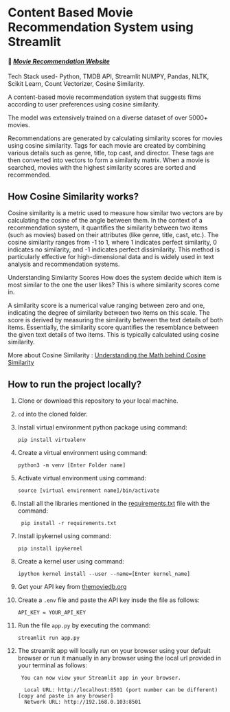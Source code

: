 # Content Based Movie Recommendation System using Streamlit

#### 🔗 *[Movie Recommendation Website]([https://mrs-sd.streamlit.app/](https://movie-reccomendation-system-jhje7mt9arkvznvphbxfvy.streamlit.app/))*

Tech Stack used- Python, TMDB API, Streamlit NUMPY, Pandas, NLTK, Scikit Learn, Count Vectorizer, Cosine Similarity.

A content-based movie recommendation system that suggests films according to user preferences using cosine similarity.

The model was extensively trained on a diverse dataset of over 5000+ movies.

Recommendations are generated by calculating similarity scores for movies using cosine similarity. Tags for each movie are created by combining various details such as genre, title, top cast, and director. These tags are then converted into vectors to form a similarity matrix. When a movie is searched, movies with the highest similarity scores are sorted and recommended.


## How Cosine Similarity works?

Cosine similarity is a metric used to measure how similar two vectors are by calculating the cosine of the angle between them. In the context of a recommendation system, it quantifies the similarity between two items (such as movies) based on their attributes (like genre, title, cast, etc.). The cosine similarity ranges from -1 to 1, where 1 indicates perfect similarity, 0 indicates no similarity, and -1 indicates perfect dissimilarity. This method is particularly effective for high-dimensional data and is widely used in text analysis and recommendation systems.

Understanding Similarity Scores
How does the system decide which item is most similar to the one the user likes? This is where similarity scores come in.

A similarity score is a numerical value ranging between zero and one, indicating the degree of similarity between two items on this scale. The score is derived by measuring the similarity between the text details of both items. Essentially, the similarity score quantifies the resemblance between the given text details of two items. This is typically calculated using cosine similarity.

More about Cosine Similarity : [Understanding the Math behind Cosine Similarity](https://www.machinelearningplus.com/nlp/cosine-similarity/)

## How to run the project locally?

1. Clone or download this repository to your local machine.
2. `cd` into the cloned folder.
3. Install virtual environment python package using command:

   ```
   pip install virtualenv
   ```
4. Create a virtual environment using command:

   ```
   python3 -m venv [Enter Folder name]
   ```
5. Activate virtual environment using command:

   ```
   source [virtual environment name]/bin/activate
   ```
6. Install all the libraries mentioned in the [requirements.txt](https://github.com/soumadeep-dey/Movie-Recommendation-System/blob/main/requirements.txt) file with the command:

   ```
    pip install -r requirements.txt
   ```
7. Install ipykernel using command:

   ```
   pip install ipykernel
   ```
8. Create a kernel user using command:

   ```
   ipython kernel install --user --name=[Enter kernel_name]
   ```
9. Get your API key from [themoviedb.org](https://www.themoviedb.org/settings/api)
10. Create a `.env` file and paste the API key insde the file as follows:

    ```
    API_KEY = YOUR_API_KEY
    ```
11. Run the file `app.py` by executing the command:

    ```
    streamlit run app.py
    ```
12. The streamlit app will locally run on your browser using your default browser or run it manually in any browser using  the local url provided in your terminal as follows:

    ```
     You can now view your Streamlit app in your browser.

      Local URL: http://localhost:8501 (port number can be different) [copy and paste in any browser]
      Network URL: http://192.168.0.103:8501

    ```

